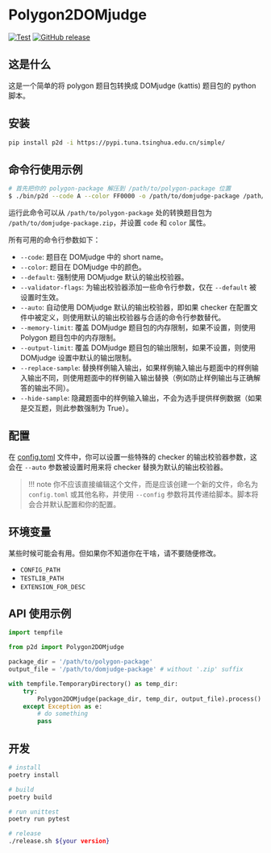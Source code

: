 # Polygon2DOMjudge

[![Test][gh-test-badge]][gh-test]
[![GitHub release][gh-release-badge]][gh-release]

## 这是什么

这是一个简单的将 polygon 题目包转换成 DOMjudge (kattis) 题目包的 python 脚本。

## 安装

```bash
pip install p2d -i https://pypi.tuna.tsinghua.edu.cn/simple/
```

## 命令行使用示例

```bash
# 首先把你的 polygon-package 解压到 /path/to/polygon-package 位置
$ ./bin/p2d --code A --color FF0000 -o /path/to/domjudge-package /path/to/polygon-package
```

运行此命令可以从 `/path/to/polygon-package` 处的转换题目包为 `/path/to/domjudge-package.zip`，并设置  `code` 和 `color` 属性。

所有可用的命令行参数如下：

- `--code`: 题目在 DOMjudge 中的 short name。
- `--color`: 题目在 DOMjudge 中的颜色。
- `--default`: 强制使用 DOMjudge 默认的输出校验器。
- `--validator-flags`: 为输出校验器添加一些命令行参数，仅在 `--default` 被设置时生效。
- `--auto`: 自动使用 DOMjudge 默认的输出校验器，即如果 checker 在配置文件中被定义，则使用默认的输出校验器与合适的命令行参数替代。
- `--memory-limit`: 覆盖 DOMjudge 题目包的内存限制，如果不设置，则使用 Polygon 题目包中的内存限制。
- `--output-limit`: 覆盖 DOMjudge 题目包的输出限制，如果不设置，则使用 DOMjudge 设置中默认的输出限制。
- `--replace-sample`: 替换样例输入输出，如果样例输入输出与题面中的样例输入输出不同，则使用题面中的样例输入输出替换（例如防止样例输出与正确解答的输出不同）。
- `--hide-sample`: 隐藏题面中的样例输入输出，不会为选手提供样例数据（如果是交互题，则此参数强制为 True）。

## 配置

在 [config.toml](./p2d/asset/config.toml) 文件中，你可以设置一些特殊的 checker 的输出校验器参数，这会在 `--auto` 参数被设置时用来将 checker 替换为默认的输出校验器。

> !!! note
> 你不应该直接编辑这个文件，而是应该创建一个新的文件，命名为 `config.toml` 或其他名称，并使用 `--config` 参数将其传递给脚本。脚本将会合并默认配置和你的配置。

## 环境变量

某些时候可能会有用。但如果你不知道你在干啥，请不要随便修改。

- `CONFIG_PATH`
- `TESTLIB_PATH`
- `EXTENSION_FOR_DESC`

## API 使用示例

```python
import tempfile

from p2d import Polygon2DOMjudge

package_dir = '/path/to/polygon-package'
output_file = '/path/to/domjudge-package' # without '.zip' suffix

with tempfile.TemporaryDirectory() as temp_dir:
    try:
        Polygon2DOMjudge(package_dir, temp_dir, output_file).process()
    except Exception as e:
        # do something
        pass
```

## 开发

```bash
# install
poetry install

# build
poetry build

# run unittest
poetry run pytest

# release
./release.sh ${your version}
```

[gh-test-badge]: https://github.com/cn-xcpc-tools/Polygon2DOMjudge/actions/workflows/test.yml/badge.svg
[gh-test]: https://github.com/cn-xcpc-tools/Polygon2DOMjudge/actions/workflows/test.yml
[gh-release-badge]: https://img.shields.io/github/release/cn-xcpc-tools/Polygon2DOMjudge.svg
[gh-release]: https://GitHub.com/cn-xcpc-tools/Polygon2DOMjudge/releases/
